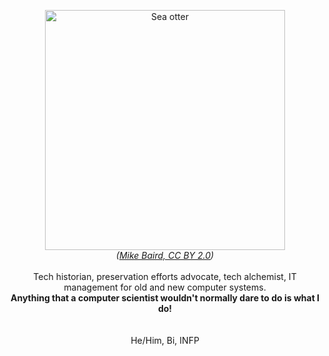 <p align="center">
  <img src="https://upload.wikimedia.org/wikipedia/commons/1/15/Sea_otter_cropped.jpg" alt="Sea otter" width="384"><br>
  <i>(<a href="https://commons.wikimedia.org/wiki/File:Sea_otter_cropped.jpg">Mike Baird, CC BY 2.0</a>)</i><br>
  <br>
  Tech historian, preservation efforts advocate, tech alchemist, IT management for old and new computer systems.<br>
  <b>Anything that a computer scientist wouldn't normally dare to do is what I do!</b><br>
  <br>
  <br>
  He/Him, Bi, INFP
</p>
